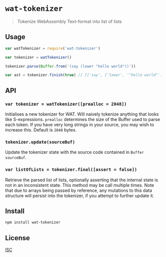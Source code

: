 # `wat-tokenizer`

> Tokenize WebAssembly Text-format into list of lists

## Usage

```js
var watTokenizer = require('wat-tokenizer')

var tokenizer = watTokenizer()

tokenizer.parse(Buffer.from('(say (lower "hello world"))'))

var ast = tokenizer.finish(true) // [['say', ['lower', '"hello world"']]]
```

## API

### `var tokenizer = watTokenizer([prealloc = 2048])`

Initialises a new tokenizer for WAT. Will naively tokenize anything that looks
like S-expressions. `prealloc` determines the size of the Buffer used to parse
each token. If you have very long strings in your source, you may wish to
increase this. Default is `2048` bytes.

### `tokenizer.update(sourceBuf)`

Update the tokenizer state with the source code contained in `Buffer`
`sourceBuf`.

### `var listOfLists = tokenizer.final([assert = false])`

Retrieve the parsed list of lists, optionally asserting that the internal state
is not in an inconsistent state. This method may be call multiple times. Note
that due to arrays being passed by reference, any mutations to this data
structure will persist into the tokenizer, if you attempt to further update it.

## Install

```sh
npm install wat-tokenizer
```

## License

[ISC](LICENSE)

